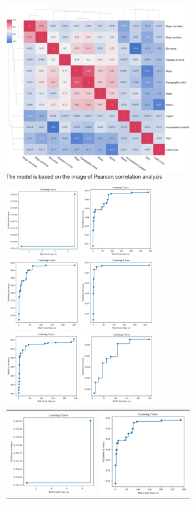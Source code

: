 ![](https://github.com/xccuse/FLAML-landslide-map/blob/main/fig/Figure%206.png)
The model is based on the image of Pearson correlation analysis
![]()![]()![]()![]()![]()![]()
  <tr>
    <td><img src="https://github.com/xccuse/FLAML-landslide-map/blob/main/fig/Figure%207a.png" alt="Image 1" width="200"></td>
    <td><img src="https://github.com/xccuse/FLAML-landslide-map/blob/main/fig/Figure%207b.png" alt="Image 2" width="200"></td>
  </tr>
  <tr>
    <td><img src="https://github.com/xccuse/FLAML-landslide-map/blob/main/fig/Figure%207c.png" alt="Image 1" width="200"></td>
    <td><img src="https://github.com/xccuse/FLAML-landslide-map/blob/main/fig/Figure%207d.png" alt="Image 2" width="200"></td>
  </tr>
   <tr>
    <td><img src="https://github.com/xccuse/FLAML-landslide-map/blob/main/fig/Figure%207e.png" alt="Image 5" width="200"></td>
    <td><img src="https://github.com/xccuse/FLAML-landslide-map/blob/main/fig/Figure%207f.png" alt="Image 6" width="200"></td>
  </tr>


<table>
    <td><img src="https://github.com/xccuse/FLAML-landslide-map/blob/main/fig/Figure%207a.png" alt="Image 1"></td>
    <td><img src="https://github.com/xccuse/FLAML-landslide-map/blob/main/fig/Figure%207b.png" alt="Image 2"></td>
</table>
